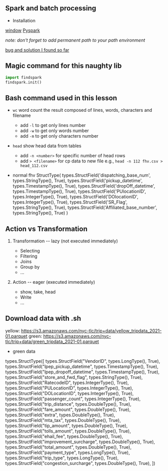 ## Spark and batch processing

- Installation 

[window](https://github.com/DataTalksClub/data-engineering-zoomcamp/blob/main/week_5_batch_processing/setup/windows.md)
[Pyspark](https://github.com/DataTalksClub/data-engineering-zoomcamp/blob/main/week_5_batch_processing/setup/pyspark.md)

*note: don't forget to add permanent path to your path environment*

[bug and solution I found so far](https://stackoverflow.com/questions/53161939/pyspark-error-does-not-exist-in-the-jvm-error-when-initializing-sparkcontext)

## Magic command for this naughty lib

```python
import findspark
findspark.init()
```

## Bash command used in this lesson

- `wc` 
word count the result composed of lines, words, characters and filename
    - add `-l` to get only lines number
    - add `-w` to get only words number
    - add `-m` to get only characters number
    
- `head`
show head data from tables
    - add `-n <number>` for specific number of head rows
    - add `> <filename>` for cp data to new file e.g., `head -n 112 fhv.csv > head_112.csv`

- normal fhv
StructType(
    types.StructField('dispatching_base_num', types.StringType(), True),
    types.StructField('pickup_datetime', types.TimestampType(), True),
    types.StructField('dropOff_datetime', types.TimestampType(), True),
    types.StructField('PUlocationID', types.IntegerType(), True),
    types.StructField('DOlocationID', types.IntegerType(), True),
    types.StructField('SR_Flag', types.StringType(), True),
    types.StructField('Affiliated_base_number', types.StringType(), True)
)

## Action vs Transformation

1. Transformation -- lazy (not executed immediately)
    - Selecting
    - Filtering
    - Joins
    - Group by
    - ...

2. Action -- eager (executed immediately)
    - show, take, head
    - Write
    - ...


## Download data with .sh

yellow: https://s3.amazonaws.com/nyc-tlc/trip+data/yellow_tripdata_2021-01.parquet
green: https://s3.amazonaws.com/nyc-tlc/trip+data/green_tripdata_2021-01.parquet

- green data

types.StructType([
    types.StructField("VendorID", types.LongType(), True),
    types.StructField("lpep_pickup_datetime", types.TimestampType(), True),
    types.StructField("lpep_dropoff_datetime", types.TimestampType(), True),
    types.StructField("store_and_fwd_flag", types.StringType(), True),
    types.StructField("RatecodeID", types.IntegerType(), True),
    types.StructField("PULocationID", types.IntegerType(), True),
    types.StructField("DOLocationID", types.IntegerType(), True),
    types.StructField("passenger_count", types.IntegerType(), True),
    types.StructField("trip_distance", types.DoubleType(), True),
    types.StructField("fare_amount", types.DoubleType(), True),
    types.StructField("extra", types.DoubleType(), True),
    types.StructField("mta_tax", types.DoubleType(), True),
    types.StructField("tip_amount", types.DoubleType(), True),
    types.StructField("tolls_amount", types.DoubleType(), True),
    types.StructField("ehail_fee", types.DoubleType(), True),
    types.StructField("improvement_surcharge", types.DoubleType(), True),
    types.StructField("total_amount", types.DoubleType(), True),
    types.StructField("payment_type", types.LongType(), True),
    types.StructField("trip_type", types.LongType(), True),
    types.StructField("congestion_surcharge", types.DoubleType(), True),
])


